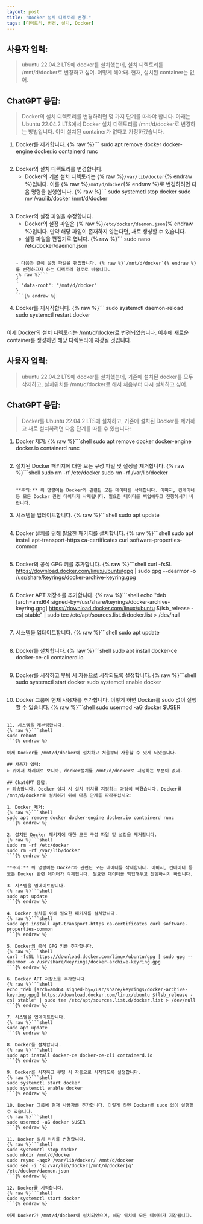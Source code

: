 ```yaml
---
layout: post
title: "Docker 설치 디렉토리 변경."
tags: [디렉토리, 변경, 설치, Docker]
---
```


## 사용자 입력:
> ubuntu 22.04.2 LTS에 docker를 설치했는데, 설치 디렉토리를 /mnt/d/docker로 변경하고 싶어. 어떻게 해야돼. 현재, 설치된 container는 없어.

## ChatGPT 응답:
> Docker의 설치 디렉토리를 변경하려면 몇 가지 단계를 따라야 합니다. 아래는 Ubuntu 22.04.2 LTS에서 Docker 설치 디렉토리를 /mnt/d/docker로 변경하는 방법입니다. 이미 설치된 container가 없다고 가정하겠습니다.

1. Docker를 제거합니다.
   {% raw %}```
   sudo apt remove docker docker-engine docker.io containerd runc
   ```{% endraw %}

2. Docker의 설치 디렉토리를 변경합니다.
   - Docker의 기본 설치 디렉토리는 {% raw %}`/var/lib/docker`{% endraw %}입니다. 이를 {% raw %}`/mnt/d/docker`{% endraw %}로 변경하려면 다음 명령을 실행합니다.
   {% raw %}```
   sudo systemctl stop docker
   sudo mv /var/lib/docker /mnt/d/docker
   ```{% endraw %}

3. Docker의 설정 파일을 수정합니다.
   - Docker의 설정 파일은 {% raw %}`/etc/docker/daemon.json`{% endraw %}입니다. 만약 해당 파일이 존재하지 않는다면, 새로 생성할 수 있습니다.
   - 설정 파일을 편집기로 엽니다.
   {% raw %}```
   sudo nano /etc/docker/daemon.json
   ```{% endraw %}

   - 다음과 같이 설정 파일을 편집합니다. {% raw %}`/mnt/d/docker`{% endraw %}를 변경하고자 하는 디렉토리 경로로 바꿉니다.
   {% raw %}```
   {
     "data-root": "/mnt/d/docker"
   }
   ```{% endraw %}

4. Docker를 재시작합니다.
   {% raw %}```
   sudo systemctl daemon-reload
   sudo systemctl restart docker
   ```{% endraw %}

이제 Docker의 설치 디렉토리는 /mnt/d/docker로 변경되었습니다. 이후에 새로운 container를 생성하면 해당 디렉토리에 저장될 것입니다.

## 사용자 입력:
> ubuntu 22.04.2 LTS에 docker를 설치했는데, 기존에 설치된 docker를 모두 삭제하고, 설치위치를 /mnt/d/docker로 해서 처음부터 다시 설치하고 싶어.


## ChatGPT 응답:
> Docker를 Ubuntu 22.04.2 LTS에 설치하고, 기존에 설치된 Docker를 제거하고 새로 설치하려면 다음 단계를 따를 수 있습니다:

1. Docker 제거:
   {% raw %}```shell
   sudo apt remove docker docker-engine docker.io containerd runc
   ```{% endraw %}

2. 설치된 Docker 패키지에 대한 모든 구성 파일 및 설정을 제거합니다.
   {% raw %}```shell
   sudo rm -rf /etc/docker
   sudo rm -rf /var/lib/docker
   ```{% endraw %}

   **주의:** 위 명령어는 Docker와 관련된 모든 데이터를 삭제합니다. 이미지, 컨테이너 등 모든 Docker 관련 데이터가 삭제됩니다. 필요한 데이터를 백업해두고 진행하시기 바랍니다.

3. 시스템을 업데이트합니다.
   {% raw %}```shell
   sudo apt update
   ```{% endraw %}

4. Docker 설치를 위해 필요한 패키지를 설치합니다.
   {% raw %}```shell
   sudo apt install apt-transport-https ca-certificates curl software-properties-common
   ```{% endraw %}

5. Docker의 공식 GPG 키를 추가합니다.
   {% raw %}```shell
   curl -fsSL https://download.docker.com/linux/ubuntu/gpg | sudo gpg --dearmor -o /usr/share/keyrings/docker-archive-keyring.gpg
   ```{% endraw %}

6. Docker APT 저장소를 추가합니다.
   {% raw %}```shell
   echo "deb [arch=amd64 signed-by=/usr/share/keyrings/docker-archive-keyring.gpg] https://download.docker.com/linux/ubuntu $(lsb_release -cs) stable" | sudo tee /etc/apt/sources.list.d/docker.list > /dev/null
   ```{% endraw %}

7. 시스템을 업데이트합니다.
   {% raw %}```shell
   sudo apt update
   ```{% endraw %}

8. Docker를 설치합니다.
   {% raw %}```shell
   sudo apt install docker-ce docker-ce-cli containerd.io
   ```{% endraw %}

9. Docker를 시작하고 부팅 시 자동으로 시작되도록 설정합니다.
   {% raw %}```shell
   sudo systemctl start docker
   sudo systemctl enable docker
   ```{% endraw %}

10. Docker 그룹에 현재 사용자를 추가합니다. 이렇게 하면 Docker를 sudo 없이 실행할 수 있습니다.
   {% raw %}```shell
   sudo usermod -aG docker $USER
   ```{% endraw %}

11. 시스템을 재부팅합니다.
   {% raw %}```shell
   sudo reboot
   ```{% endraw %}

이제 Docker를 /mnt/d/docker에 설치하고 처음부터 사용할 수 있게 되었습니다.

## 사용자 입력:
> 위에서 차례대로 보니까, docker설치를 /mnt/d/docker로 지정하는 부분이 없네.

## ChatGPT 응답:
> 죄송합니다. Docker 설치 시 설치 위치를 지정하는 과정이 빠졌습니다. Docker를 /mnt/d/docker로 설치하기 위해 다음 단계를 따라주십시오:

1. Docker 제거:
   {% raw %}```shell
   sudo apt remove docker docker-engine docker.io containerd runc
   ```{% endraw %}

2. 설치된 Docker 패키지에 대한 모든 구성 파일 및 설정을 제거합니다.
   {% raw %}```shell
   sudo rm -rf /etc/docker
   sudo rm -rf /var/lib/docker
   ```{% endraw %}

   **주의:** 위 명령어는 Docker와 관련된 모든 데이터를 삭제합니다. 이미지, 컨테이너 등 모든 Docker 관련 데이터가 삭제됩니다. 필요한 데이터를 백업해두고 진행하시기 바랍니다.

3. 시스템을 업데이트합니다.
   {% raw %}```shell
   sudo apt update
   ```{% endraw %}

4. Docker 설치를 위해 필요한 패키지를 설치합니다.
   {% raw %}```shell
   sudo apt install apt-transport-https ca-certificates curl software-properties-common
   ```{% endraw %}

5. Docker의 공식 GPG 키를 추가합니다.
   {% raw %}```shell
   curl -fsSL https://download.docker.com/linux/ubuntu/gpg | sudo gpg --dearmor -o /usr/share/keyrings/docker-archive-keyring.gpg
   ```{% endraw %}

6. Docker APT 저장소를 추가합니다.
   {% raw %}```shell
   echo "deb [arch=amd64 signed-by=/usr/share/keyrings/docker-archive-keyring.gpg] https://download.docker.com/linux/ubuntu $(lsb_release -cs) stable" | sudo tee /etc/apt/sources.list.d/docker.list > /dev/null
   ```{% endraw %}

7. 시스템을 업데이트합니다.
   {% raw %}```shell
   sudo apt update
   ```{% endraw %}

8. Docker를 설치합니다.
   {% raw %}```shell
   sudo apt install docker-ce docker-ce-cli containerd.io
   ```{% endraw %}

9. Docker를 시작하고 부팅 시 자동으로 시작되도록 설정합니다.
   {% raw %}```shell
   sudo systemctl start docker
   sudo systemctl enable docker
   ```{% endraw %}

10. Docker 그룹에 현재 사용자를 추가합니다. 이렇게 하면 Docker를 sudo 없이 실행할 수 있습니다.
   {% raw %}```shell
   sudo usermod -aG docker $USER
   ```{% endraw %}

11. Docker 설치 위치를 변경합니다.
   {% raw %}```shell
   sudo systemctl stop docker
   sudo mkdir /mnt/d/docker
   sudo rsync -aqxP /var/lib/docker/ /mnt/d/docker
   sudo sed -i 's|/var/lib/docker|/mnt/d/docker|g' /etc/docker/daemon.json
   ```{% endraw %}

12. Docker를 시작합니다.
   {% raw %}```shell
   sudo systemctl start docker
   ```{% endraw %}

이제 Docker가 /mnt/d/docker에 설치되었으며, 해당 위치에 모든 데이터가 저장됩니다.

